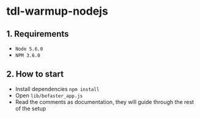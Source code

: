 # tdl-warmup-nodejs


## 1. Requirements

- `Node 5.6.0`
- `NPM 3.6.0`

## 2. How to start

- Install dependencies `npm install`
- Open `lib/befaster_app.js`
- Read the comments as documentation, they will guide through the rest of the setup
